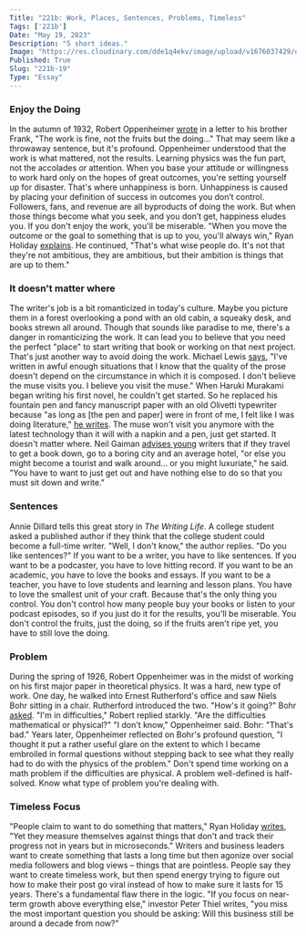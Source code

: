 ```yaml
---
Title: "221b: Work, Places, Sentences, Problems, Timeless"
Tags: ['221b']
Date: "May 19, 2023"
Description: "5 short ideas."
Image: "https://res.cloudinary.com/dde1q4ekv/image/upload/v1676037429/og_image_danl2q.png"
Published: True
Slug: "221b-19"
Type: "Essay"
---
```


### Enjoy the Doing

In the autumn of 1932, Robert Oppenheimer [wrote](https://bookshop.org/p/books/american-prometheus-the-triumph-and-tragedy-of-j-robert-oppenheimer-kai-bird/8526472?ean=9780375726262) in a letter to his brother Frank, "The work is fine, not the fruits but the doing..." That may seem like a throwaway sentence, but it's profound. Oppenheimer understood that the work is what mattered, not the results. Learning physics was the fun part, not the accolades or attention. When you base your attitude or willingness to work hard only on the hopes of great outcomes, you're setting yourself up for disaster. That's where unhappiness is born. Unhappiness is caused by placing your definition of success in outcomes you don’t control. Followers, fans, and revenue are all byproducts of doing the work. But when those things become what you seek, and you don’t get, happiness eludes you. If you don't enjoy the work, you'll be miserable. "When you move the outcome or the goal to something that is up to you, you'll always win," Ryan Holiday [explains](https://www.youtube.com/watch?v=CWvOKHNeLMI). He continued, "That's what wise people do. It's not that they're not ambitious, they are ambitious, but their ambition is things that are up to them."

### It doesn't matter where

The writer's job is a bit romanticized in today's culture. Maybe you picture them in a forest overlooking a pond with an old cabin, a squeaky desk, and books strewn all around. Though that sounds like paradise to me, there's a danger in romanticizing the work. It can lead you to believe that you need the perfect "place" to start writing that book or working on that next project. That's just another way to avoid doing the work. Michael Lewis [says](https://famouswritingroutines.com/writing-routines/michael-lewis-writing-routine/#:~:text=%E2%80%9CI've%20written%20in%20awful,that%20you%20visit%20the%20muse.%E2%80%9D), "I've written in awful enough situations that I know that the quality of the prose doesn't depend on the circumstance in which it is composed. I don't believe the muse visits you. I believe you visit the muse." When Haruki Murakami began writing his first novel, he couldn't get started. So he replaced his fountain pen and fancy manuscript paper with an old Olivetti typewriter because "as long as [the pen and paper] were in front of me, I felt like I was doing literature," [he writes](https://bookshop.org/p/books/novelist-as-a-vocation-haruki-murakami/18304495?ean=9780451494641). The muse won't visit you anymore with the latest technology than it will with a napkin and a pen, just get started. It doesn't matter where. Neil Gaiman [advises young](https://www.youtube.com/watch?v=iHPKTby9z6o) writers that if they travel to get a book down, go to a boring city and an average hotel, "or else you might become a tourist and walk around... or you might luxuriate," he said. "You have to want to just get out and have nothing else to do so that you must sit down and write."

### Sentences

Annie Dillard tells this great story in *The Writing Life*. A college student asked a published author if they think that the college student could become a full-time writer. "Well, I don't know," the author replies. "Do you like sentences?" If you want to be a writer, you have to like sentences. If you want to be a podcaster, you have to love hitting record. If you want to be an academic, you have to love the books and essays. If you want to be a teacher, you have to love students and learning and lesson plans. You have to love the smallest unit of your craft. Because that's the only thing you control. You don't control how many people buy your books or listen to your podcast episodes, so if you just do it for the results, you'll be miserable. You don't control the fruits, just the doing, so if the fruits aren't ripe yet, you have to still love the doing.

### Problem

During the spring of 1926, Robert Oppenheimer was in the midst of working on his first major paper in theoretical physics. It was a hard, new type of work. One day, he walked into Ernest Rutherford's office and saw Niels Bohr sitting in a chair. Rutherford introduced the two. "How's it going?" Bohr [asked](https://bookshop.org/p/books/american-prometheus-the-triumph-and-tragedy-of-j-robert-oppenheimer-kai-bird/8526472?ean=9780375726262). "I'm in difficulties," Robert replied starkly. "Are the difficulties mathematical or physical?" "I don't know," Oppenheimer said. Bohr: "That's bad." Years later, Oppenheimer reflected on Bohr's profound question, "I thought it put a rather useful glare on the extent to which I became embroiled in formal questions without stepping back to see what they really had to do with the physics of the problem." Don't spend time working on a math problem if the difficulties are physical. A problem well-defined is half-solved. Know what type of problem you're dealing with.

### Timeless Focus

"People claim to want to do something that matters," Ryan Holiday [writes](https://bookshop.org/p/books/perennial-seller-the-art-of-making-and-marketing-work-that-lasts-ryan-holiday/11708311?ean=9780143109013), "Yet they measure themselves against things that don't and track their progress not in years but in microseconds." Writers and business leaders want to create something that lasts a long time but then agonize over social media followers and blog views – things that are pointless. People say they want to create timeless work, but then spend energy trying to figure out how to make their post go viral instead of how to make sure it lasts for 15 years. There's a fundamental flaw there in the logic. "If you focus on near-term growth above everything else," investor Peter Thiel writes, "you miss the most important question you should be asking: Will this business still be around a decade from now?"
